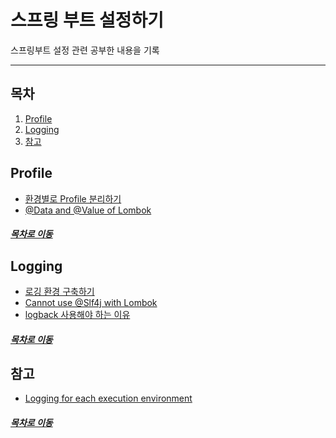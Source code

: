 스프링 부트 설정하기
=====
스프링부트 설정 관련 공부한 내용을 기록
- - -
## 목차
1. [Profile](#Profile)
2. [Logging](#Logging)
3. [참고](#참고)

## Profile
* [환경별로 Profile 분리하기](https://perfectacle.github.io/2018/07/22/spring-boot-2-env/)
* [@Data and @Value of Lombok](http://www.javabyexamples.com/lombok-data-and-value-for-fast-pojos/)

##### [목차로 이동](#목차)

## Logging
* [로깅 환경 구축하기](https://perfectacle.github.io/2018/07/22/spring-boot-2-log/)
* [Cannot use @Slf4j with Lombok](https://stackoverflow.com/questions/47047726/cannot-use-slf4j-with-lombok)
* [logback 사용해야 하는 이유](https://beyondj2ee.wordpress.com/2012/11/09/logback-%EC%82%AC%EC%9A%A9%ED%95%B4%EC%95%BC-%ED%95%98%EB%8A%94-%EC%9D%B4%EC%9C%A0-reasons-to-prefer-logback-over-log4j/)

##### [목차로 이동](#목차)

## 참고
* [Logging for each execution environment](https://github.com/perfectacle/spring-boot-2-logging)

##### [목차로 이동](#목차)
